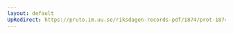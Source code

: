 ```yaml
---
layout: default
UpRedirect: https://pruto.im.uu.se/riksdagen-records-pdf/1874/prot-1874--fk--207/prot-1874--fk--207_003.pdf
---
```

